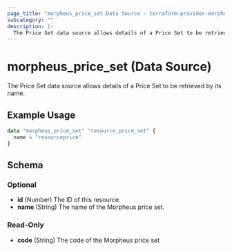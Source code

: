 ```yaml
---
page_title: "morpheus_price_set Data Source - terraform-provider-morpheus"
subcategory: ""
description: |-
  The Price Set data source allows details of a Price Set to be retrieved by its name.
---
```


# morpheus_price_set (Data Source)

The Price Set data source allows details of a Price Set to be retrieved by its name.

## Example Usage

```terraform
data "morpheus_price_set" "resource_price_set" {
  name = "resourceprice"
}
```

<!-- schema generated by tfplugindocs -->
## Schema

### Optional

- **id** (Number) The ID of this resource.
- **name** (String) The name of the Morpheus price set.

### Read-Only

- **code** (String) The code of the Morpheus price set
